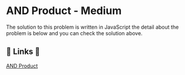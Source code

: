 # AND Product - Medium

The solution to this problem is written in JavaScript the detail about the problem is below and you can check the solution above.

## 🔗 Links 🔗

[AND Product](https://www.hackerrank.com/challenges/and-product/problem)
